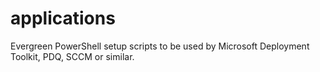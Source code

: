 # applications
Evergreen PowerShell setup scripts to be used by Microsoft Deployment Toolkit, PDQ, SCCM or similar. 

